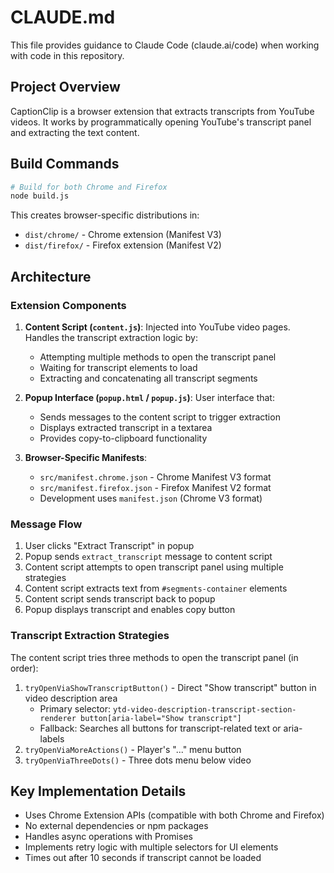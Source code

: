 # CLAUDE.md

This file provides guidance to Claude Code (claude.ai/code) when working with code in this repository.

## Project Overview

CaptionClip is a browser extension that extracts transcripts from YouTube videos. It works by programmatically opening YouTube's transcript panel and extracting the text content.

## Build Commands

```bash
# Build for both Chrome and Firefox
node build.js
```

This creates browser-specific distributions in:
- `dist/chrome/` - Chrome extension (Manifest V3)
- `dist/firefox/` - Firefox extension (Manifest V2)

## Architecture

### Extension Components

1. **Content Script (`content.js`)**: Injected into YouTube video pages. Handles the transcript extraction logic by:
   - Attempting multiple methods to open the transcript panel
   - Waiting for transcript elements to load
   - Extracting and concatenating all transcript segments

2. **Popup Interface (`popup.html` / `popup.js`)**: User interface that:
   - Sends messages to the content script to trigger extraction
   - Displays extracted transcript in a textarea
   - Provides copy-to-clipboard functionality

3. **Browser-Specific Manifests**:
   - `src/manifest.chrome.json` - Chrome Manifest V3 format
   - `src/manifest.firefox.json` - Firefox Manifest V2 format
   - Development uses `manifest.json` (Chrome V3 format)

### Message Flow

1. User clicks "Extract Transcript" in popup
2. Popup sends `extract_transcript` message to content script
3. Content script attempts to open transcript panel using multiple strategies
4. Content script extracts text from `#segments-container` elements
5. Content script sends transcript back to popup
6. Popup displays transcript and enables copy button

### Transcript Extraction Strategies

The content script tries three methods to open the transcript panel (in order):
1. `tryOpenViaShowTranscriptButton()` - Direct "Show transcript" button in video description area
   - Primary selector: `ytd-video-description-transcript-section-renderer button[aria-label="Show transcript"]`
   - Fallback: Searches all buttons for transcript-related text or aria-labels
2. `tryOpenViaMoreActions()` - Player's "..." menu button
3. `tryOpenViaThreeDots()` - Three dots menu below video

## Key Implementation Details

- Uses Chrome Extension APIs (compatible with both Chrome and Firefox)
- No external dependencies or npm packages
- Handles async operations with Promises
- Implements retry logic with multiple selectors for UI elements
- Times out after 10 seconds if transcript cannot be loaded